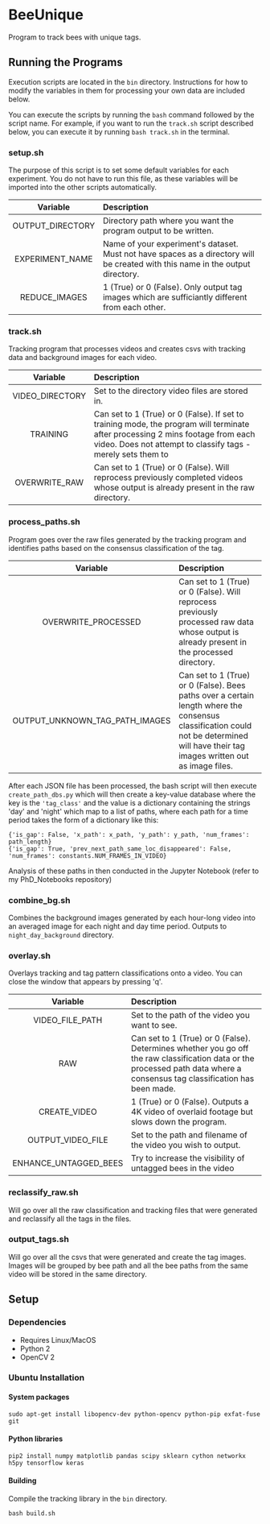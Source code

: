 # BeeUnique
Program to track bees with unique tags.

## Running the Programs
Execution scripts are located in the `bin` directory. Instructions for how to modify the variables in them for processing your own data are included below.

You can execute the scripts by running the `bash` command followed by the script name. For example, if you want to run the `track.sh` script described below, you can execute it by running `bash track.sh` in the terminal.

### setup.sh
The purpose of this script is to set some default variables for each experiment. You do not have to run this file, as these variables will be imported into the other scripts automatically.

|Variable|Description|
|:-:|:-|
|OUTPUT_DIRECTORY|Directory path where you want the program output to be written.|
|EXPERIMENT_NAME|Name of your experiment's dataset. Must not have spaces as a directory will be created with this name in the output directory.|
|REDUCE_IMAGES|1 (True) or 0 (False). Only output tag images which are sufficiantly different from each other.

### track.sh
Tracking program that processes videos and creates csvs with tracking data and background images for each video.

|Variable|Description|
|:-:|:-|
|VIDEO_DIRECTORY|Set to the directory video files are stored in.|
|TRAINING| Can set to 1 (True) or 0 (False). If set to training mode, the program will terminate after processing 2 mins footage from each video. Does not attempt to classify tags - merely sets them to
|OVERWRITE_RAW| Can set to 1 (True) or 0 (False). Will reprocess previously completed videos whose output is already present in the raw directory.

### process_paths.sh
Program goes over the raw files generated by the tracking program and identifies paths based on the consensus classification of the tag.

|Variable|Description|
| :-: |:-|
|OVERWRITE_PROCESSED|Can set to 1 (True) or 0 (False). Will reprocess previously processed raw data whose output is already present in the processed directory.|
|OUTPUT_UNKNOWN_TAG_PATH_IMAGES|Can set to 1 (True) or 0 (False). Bees paths over a certain length where the consensus classification could not be determined will have their tag images written out as image files.|

After each JSON file has been processed, the bash script will then execute `create_path_dbs.py` which will then create a key-value database where the key is the `'tag_class'` and the value is a dictionary containing the strings 'day' and 'night' which map to a list of paths, where each path for a time period takes the form of a dictionary like this:

```
{'is_gap': False, 'x_path': x_path, 'y_path': y_path, 'num_frames': path_length}
{'is_gap': True, 'prev_next_path_same_loc_disappeared': False, 'num_frames': constants.NUM_FRAMES_IN_VIDEO}
```

Analysis of these paths in then conducted in the Jupyter Notebook (refer to my PhD_Notebooks repository)

### combine_bg.sh
Combines the background images generated by each hour-long video into an averaged image for each night and day time period. Outputs to `night_day_background` directory.

### overlay.sh
Overlays tracking and tag pattern classifications onto a video. You can close the window that appears by pressing 'q'.

|Variable|Description|
| :-: |:-|
|VIDEO_FILE_PATH|Set to the path of the video you want to see.|
|RAW|Can set to 1 (True) or 0 (False). Determines whether you go off the raw classification data or the processed path data where a consensus tag classification has been made.|
|CREATE_VIDEO|1 (True) or 0 (False). Outputs a 4K video of overlaid footage but slows down the program.|
|OUTPUT_VIDEO_FILE|Set to the path and filename of the video you wish to output.|
|ENHANCE_UNTAGGED_BEES|Try to increase the visibility of untagged bees in the video|

### reclassify_raw.sh
Will go over all the raw classification and tracking files that were generated and reclassify all the tags in the files.

### output_tags.sh
Will go over all the csvs that were generated and create the tag images. Images will be grouped by bee path and all the bee paths from the same video will be stored in the same directory.

## Setup

### Dependencies
- Requires Linux/MacOS
- Python 2
- OpenCV 2

### Ubuntu Installation

#### System packages
`sudo apt-get install libopencv-dev python-opencv python-pip exfat-fuse git`

#### Python libraries
`pip2 install numpy matplotlib pandas scipy sklearn cython networkx h5py tensorflow keras`

#### Building

Compile the tracking library in the `bin` directory.

`bash build.sh`
